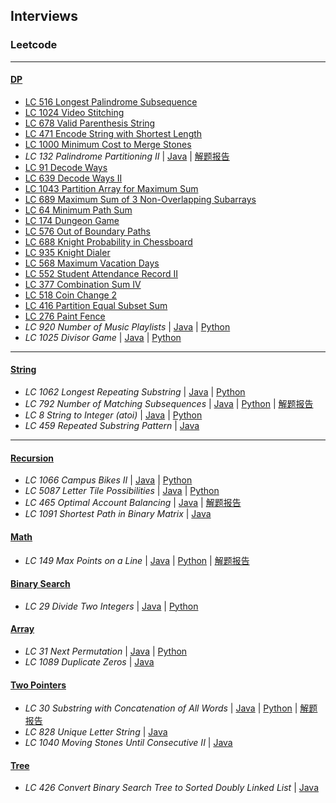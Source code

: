 ## Interviews

### Leetcode
---
#### [DP](https://github.com/snowan/interviews/tree/master/java/src/leetcode/dpgreedy)
- [LC 516 Longest Palindrome Subsequence](./java/src/leetcode/dp/LC516LongestPalindromeSubsequence.java)
- [LC 1024 Video Stitching](./java/src/leetcode/dp/LC1024VideoStitching.java)
- [LC 678 Valid Parenthesis String](./java/src/leetcode/dp/LC678ValidParenthesisString.java)
- [LC 471 Encode String with Shortest Length](./java/src/leetcode/dpgreedy/LC471)
- [LC 1000 Minimum Cost to Merge Stones](./java/src/leetcode/dpgreedy/LC1000/LC1000MinCostMergeStones.java)
- *LC 132 Palindrome Partitioning II* | [Java](./java/src/leetcode/dpgreedy/LC132) | [解题报告](https://snowan.github.io/post/lc132/)
- [LC 91 Decode Ways](./java/src/leetcode/dpgreedy/LC91)
- [LC 639 Decode Ways II](./java/src/leetcode/dpgreedy/LC639)
- [LC 1043 Partition Array for Maximum Sum](./java/src/leetcode/dpgreedy/LC1043)
- [LC 689 Maximum Sum of 3 Non-Overlapping Subarrays](./java/src/leetcode/dpgreedy/LC689)
- [LC 64 Minimum Path Sum](./java/src/leetcode/dpgreedy/LC64)
- [LC 174 Dungeon Game](./java/src/leetcode/dpgreedy/LC174)
- [LC 576 Out of Boundary Paths](./java/src/leetcode/dpgreedy/LC576)
- [LC 688 Knight Probability in Chessboard](./java/src/leetcode/dpgreedy/LC688)
- [LC 935 Knight Dialer](./java/src/leetcode/dpgreedy/LC935)
- [LC 568 Maximum Vacation Days](./java/src/leetcode/dpgreedy/LC568)
- [LC 552 Student Attendance Record II](./java/src/leetcode/dpgreedy/LC552)
- [LC 377 Combination Sum IV](./java/src/leetcode/dpgreedy/LC377)
- [LC 518 Coin Change 2](./java/src/leetcode/dpgreedy/LC518)
- [LC 416 Partition Equal Subset Sum](./java/src/leetcode/dpgreedy/LC416)
- [LC 276 Paint Fence](./java/src/leetcode/dpgreedy/LC276)
- *LC 920 Number of Music Playlists* | [Java](./java/src/leetcode/dpgreedy/LC920) | [Python](./python/leetcode/LC920/number_music_playlist.py)
- *LC 1025 Divisor Game* | [Java](./java/src/leetcode/dpgreedy/LC1025) | [Python](./python/leetcode/LC1025/divisor_game.py)

---
#### [String](https://github.com/snowan/interviews/tree/master/java/src/leetcode/string)
- *LC 1062 Longest Repeating Substring* | [Java](./java/src/leetcode/string/LC1062) | [Python](./python/leetcode/LC1062/longest_repeat_substring.py)
- *LC 792 Number of Matching Subsequences* | [Java](./java/src/leetcode/string/LC792) | [Python](./python/leetcode/LC792/numMatchingSubseq.py) | [解题报告](https://snowan.github.io/post/lc792/)
- *LC 8 String to Integer (atoi)* | [Java](./java/src/leetcode/string/LC8) | [Python](./python/leetcode/LC8/atoi.py)
- *LC 459 Repeated Substring Pattern* | [Java](./java/src/leetcode/string/LC459)

---
#### [Recursion](https://github.com/snowan/interviews/tree/master/java/src/leetcode/recursion_dfs_bfs)
- *LC 1066 Campus Bikes II* | [Java](./java/src/leetcode/recursion/LC1066) | [Python]()
- *LC 5087 Letter Tile Possibilities* | [Java](./java/src/leetcode/recursion_dfs_bfs/LC5087) | [Python]()
- *LC 465 Optimal Account Balancing* | [Java](./java/src/leetcode/recursion_dfs_bfs/LC465) | [解题报告](https://snowan.github.io/post/lc465/)
- *LC 1091 Shortest Path in Binary Matrix* | [Java](./java/src/leetcode/recursion_dfs_bfs/LC1091)


#### [Math](https://github.com/snowan/interviews/tree/master/java/src/leetcode/math)
- *LC 149 Max Points on a Line* | [Java](./java/src/leetcode/math/LC149) | [Python](./python/leetcode/LC149/maxPoints.py) | [解题报告](https://snowan.github.io/post/lc149/)

#### [Binary Search](https://github.com/snowan/interviews/tree/master/java/src/leetcode/binarysearch)
- *LC 29 Divide Two Integers* | [Java](./java/src/leetcode/binarysearch/LC29) | [Python]()

#### [Array](https://github.com/snowan/interviews/tree/master/java/src/leetcode/array)
- *LC 31 Next Permutation* | [Java](./java/src/leetcode/array/LC31) | [Python](./python/leetcode/LC31/solution.py)
- *LC 1089 Duplicate Zeros* | [Java](./java/src/leetcode/array/LC1089)

#### [Two Pointers](https://github.com/snowan/interviews/tree/master/java/src/leetcode/twopointers)
- *LC 30 Substring with Concatenation of All Words* | [Java](./java/src/leetcode/twopointers/LC30) | [Python](./python/leetcode/LC30/solution.py) | [解题报告](https://snowan.github.io/post/lc30/)
- *LC 828 Unique Letter String* | [Java](./java/src/leetcode/twopointers/LC828)
- *LC 1040 Moving Stones Until Consecutive II* | [Java](./java/src/leetcode/twopointers/LC1040)

#### [Tree](https://github.com/snowan/interviews/tree/master/java/src/leetcode/tree)
- *LC 426 Convert Binary Search Tree to Sorted Doubly Linked List* | [Java](./java/src/leetcode/tree/LC426)
